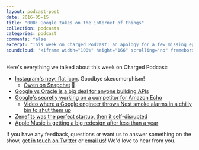 ```yaml
---
layout: podcast-post
date: 2016-05-15
title: "008: Google takes on the internet of things"
collection: podcasts
categories: podcast
comments: false
excerpt: "This week on Charged Podcast: an apology for a few missing episodes, Instagram's new icon, Google's copying Amazon Echo, Zenefits circumventing regulations and how Apple Music is already getting redesigned. "
soundcloud: '<iframe width="100%" height="166" scrolling="no" frameborder="no" src="https://w.soundcloud.com/player/?url=https%3A//api.soundcloud.com/tracks/284555176&amp;color=ff5500&amp;auto_play=false&amp;hide_related=false&amp;show_comments=true&amp;show_user=true&amp;show_reposts=false"></iframe>'
---
```

Here's everything we talked about this week on Charged Podcast:

<ul>
  <li><a href="http://blog.instagram.com/post/144198429587/160511-a-new-look">Instagram's new, flat icon</a>. Goodbye skeuomorphism!
<ul>
  <li><a href="https://www.snapchat.com/add/hyperperforator">Owen on Snapchat</a> 💁</li>
</ul>
</li>
  <li><a href="http://motherboard.vice.com/read/in-google-v-oracle-the-nerds-are-getting-owned">Google vs Oracle is a big deal for anyone building APIs</a></li>
  <li><a href="http://www.recode.net/2016/5/11/11658432/google-chirp-amazon-echo-rival">Google's secretly working on a competitor for Amazon Echo</a>
<ul>
  <li><a href="https://www.youtube.com/watch?v=BpsMkLaEiOY">Video where a Google engineer throws Nest smoke alarms in a chilly bin to shut them up</a></li>
</ul>
</li>
  <li><a href="http://www.bloomberg.com/features/2016-zenefits/">Zenefits was the perfect startup, then it self-disrupted</a></li>
  <li><a href="http://www.bloomberg.com/news/articles/2016-05-04/apple-to-revamp-streaming-music-service-after-mixed-reviews-departures">Apple Music is getting a big redesign after less than a year</a></li>
</ul>

If you have any feedback, questions or want us to answer something on the show, <a href="http://twitter.com/chargedtech">get in touch on Twitter</a> or <a href="mailto:owen@char.gd">email us</a>! We'd love to hear from you.